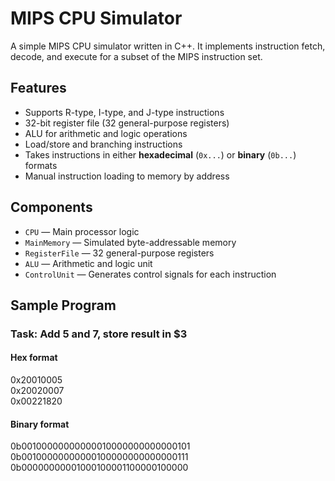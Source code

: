 # MIPS CPU Simulator

A simple MIPS CPU simulator written in C++. It implements instruction fetch, decode, and execute for a subset of the MIPS instruction set.

## Features

- Supports R-type, I-type, and J-type instructions
- 32-bit register file (32 general-purpose registers)
- ALU for arithmetic and logic operations
- Load/store and branching instructions
- Takes instructions in either **hexadecimal** (`0x...`) or **binary** (`0b...`) formats
- Manual instruction loading to memory by address

## Components

- `CPU` — Main processor logic
- `MainMemory` — Simulated byte-addressable memory
- `RegisterFile` — 32 general-purpose registers
- `ALU` — Arithmetic and logic unit
- `ControlUnit` — Generates control signals for each instruction

## Sample Program

### Task: Add 5 and 7, store result in $3

#### Hex format

0x20010005  
0x20020007  
0x00221820


#### Binary format

0b00100000000000010000000000000101
0b00100000000000100000000000000111
0b00000000001000100001100000100000 
